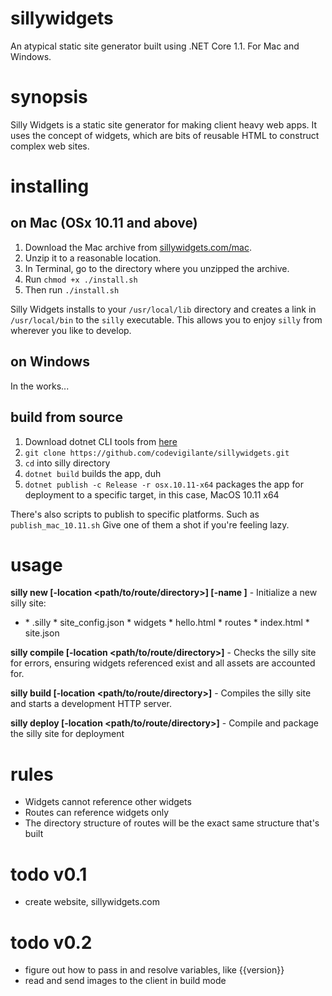 # sillywidgets

An atypical static site generator built using .NET Core 1.1. For Mac and Windows.

# synopsis

Silly Widgets is a static site generator for making client heavy web apps. It uses the concept of widgets, which are bits of reusable HTML to construct complex web sites.

# installing

## on Mac (OSx 10.11 and above)

1. Download the Mac archive from [sillywidgets.com/mac](http://sillywidgets.com/mac).
1. Unzip it to a reasonable location.
1. In Terminal, go to the directory where you unzipped the archive.
1. Run `chmod +x ./install.sh`
1. Then run `./install.sh`

Silly Widgets installs to your `/usr/local/lib` directory and creates a link in `/usr/local/bin` to the `silly` executable. This allows you to enjoy `silly` from wherever you like to develop.

## on Windows

In the works...

## build from source

1. Download dotnet CLI tools from [here](https://www.microsoft.com/net/core)
1. `git clone https://github.com/codevigilante/sillywidgets.git`
1. `cd` into silly directory
1. `dotnet build` builds the app, duh
1. `dotnet publish -c Release -r osx.10.11-x64` packages the app for deployment to a specific target, in this case, MacOS 10.11 x64

There's also scripts to publish to specific platforms. Such as `publish_mac_10.11.sh` Give one of them a shot if you're feeling lazy.

# usage

**silly new [-location <path/to/route/directory>] [-name <site-name>]** - Initialize a new silly site:
  
* <directory>
    * .silly
        * site_config.json
	* widgets
        * hello.html
    * routes
        * index.html 
    * site.json

**silly compile [-location <path/to/route/directory>]** - Checks the silly site for errors, ensuring widgets referenced exist and all assets are accounted for.  

**silly build [-location <path/to/route/directory>]** - Compiles the silly site and starts a development HTTP server.   
  
**silly deploy [-location <path/to/route/directory>]** - Compile and package the silly site for deployment    
  
# rules  

* Widgets cannot reference other widgets
* Routes can reference widgets only
* The directory structure of routes will be the exact same structure that's built

# todo v0.1

* create website, sillywidgets.com

# todo v0.2

* figure out how to pass in and resolve variables, like {{version}}
* read and send images to the client in build mode